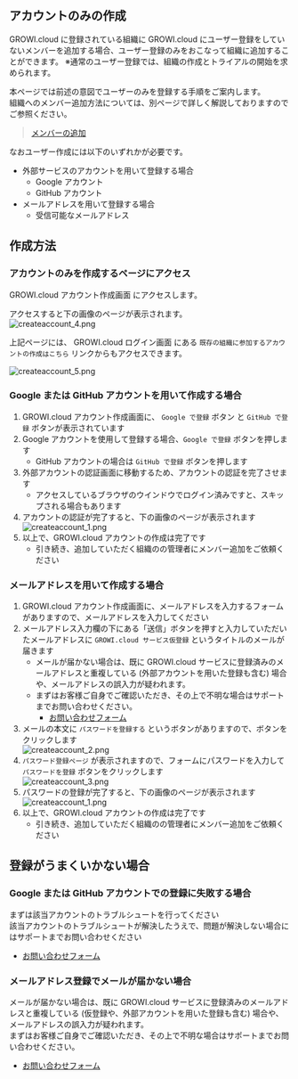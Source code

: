 ## アカウントのみの作成

GROWI.cloud に登録されている組織に GROWI.cloud にユーザー登録をしていないメンバーを追加する場合、ユーザー登録のみをおこなって組織に追加することができます。
※通常のユーザー登録では、組織の作成とトライアルの開始を求められます。

本ページでは前述の意図でユーザーのみを登録する手順をご案内します。  
組織へのメンバー追加方法については、別ページで詳しく解説しておりますのでご参照ください。  
> [メンバーの追加](https://growi.cloud/help/ja/cloud/organization.html#メンバーの追加)

なおユーザー作成には以下のいずれかが必要です。

- 外部サービスのアカウントを用いて登録する場合
  - Google アカウント
  - GitHub アカウント
- メールアドレスを用いて登録する場合
  - 受信可能なメールアドレス

## 作成方法

### アカウントのみを作成するページにアクセス

<a rel="noopener noref" target="_blank" src="https://growi.cloud/create-account-only">GROWI.cloud アカウント作成画面</a> にアクセスします。

アクセスすると下の画像のページが表示されます。  
<img :src="$withBase('/assets/images/ja/createaccount_4.png')" alt="createaccount_4.png">

上記ページには、 <a rel="noopener noref" target="_blank" src="https://growi.cloud/login">GROWI.cloud ログイン画面</a> にある `既存の組織に参加するアカウントの作成はこちら` リンクからもアクセスできます。  

<img :src="$withBase('/assets/images/ja/createaccount_5.png')" alt="createaccount_5.png">

### Google または GitHub アカウントを用いて作成する場合

1. GROWI.cloud アカウント作成画面に、 `Google で登録` ボタン と `GitHub で登録` ボタンが表示されています
1. Google アカウントを使用して登録する場合、`Google で登録` ボタンを押します
    - GitHub アカウントの場合は `GitHub で登録` ボタンを押します
1. 外部アカウントの認証画面に移動するため、アカウントの認証を完了させます
    - アクセスしているブラウザのウインドウでログイン済みですと、スキップされる場合もあります
1. アカウントの認証が完了すると、下の画像のページが表示されます  
    <img :src="$withBase('/assets/images/ja/createaccount_1.png')" alt="createaccount_1.png">
1. 以上で、GROWI.cloud アカウントの作成は完了です
    - 引き続き、追加していただく組織のの管理者にメンバー追加をご依頼ください

### メールアドレスを用いて作成する場合

1. GROWI.cloud アカウント作成画面に、メールアドレスを入力するフォームがありますので、メールアドレスを入力してください
1. メールアドレス入力欄の下にある「送信」ボタンを押すと入力していただいたメールアドレスに `GROWI.cloud サービス仮登録` というタイトルのメールが届きます
    - メールが届かない場合は、既に GROWI.cloud サービスに登録済みのメールアドレスと重複している (外部アカウントを用いた登録も含む) 場合や、メールアドレスの誤入力が疑われます。
    - まずはお客様ご自身でご確認いただき、その上で不明な場合はサポートまでお問い合わせください。
        - [お問い合わせフォーム](https://growi.cloud/contact)
1. メールの本文に `パスワードを登録する` というボタンがありますので、ボタンをクリックします  
    <img :src="$withBase('/assets/images/ja/createaccount_2.png')" alt="createaccount_2.png">
1. `パスワード登録ページ` が表示されますので、フォームにパスワードを入力して `パスワードを登録` ボタンをクリックします  
    <img :src="$withBase('/assets/images/ja/createaccount_3.png')" alt="createaccount_3.png">
1. パスワードの登録が完了すると、下の画像のページが表示されます  
    <img :src="$withBase('/assets/images/ja/createaccount_1.png')" alt="createaccount_1.png">
1. 以上で、GROWI.cloud アカウントの作成は完了です
    - 引き続き、追加していただく組織のの管理者にメンバー追加をご依頼ください

## 登録がうまくいかない場合

### Google または GitHub アカウントでの登録に失敗する場合

まずは該当アカウントのトラブルシュートを行ってください  
該当アカウントのトラブルシュートが解決したうえで、問題が解決しない場合にはサポートまでお問い合わせください

- [お問い合わせフォーム](https://growi.cloud/contact)

### メールアドレス登録でメールが届かない場合

メールが届かない場合は、既に GROWI.cloud サービスに登録済みのメールアドレスと重複している (仮登録や、外部アカウントを用いた登録も含む) 場合や、メールアドレスの誤入力が疑われます。  
まずはお客様ご自身でご確認いただき、その上で不明な場合はサポートまでお問い合わせください。  

- [お問い合わせフォーム](https://growi.cloud/contact)

